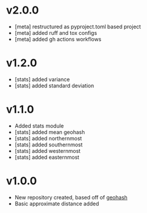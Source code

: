 v2.0.0
======

* [meta] restructured as pyproject.toml based project
* [meta] added ruff and tox configs 
* [meta] added gh actions workflows


v1.2.0
======

 * [stats] added variance
 * [stats] added standard deviation
 
v1.1.0
======

 * Added stats module
 * [stats] added mean geohash
 * [stats] added northernmost
 * [stats] added southernmost
 * [stats] added westernmost
 * [stats] added easternmost

v1.0.0
======

 * New repository created, based off of [geohash](https://github.com/vinsci/geohash)
 * Basic approximate distance added